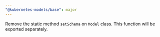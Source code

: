 ```yaml
---
"@kubernetes-models/base": major
---
```


Remove the static method `setSchema` on `Model` class. This function will be exported separately.
